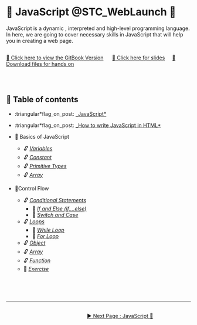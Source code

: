 # :trumpet: JavaScript @STC_WebLaunch :trumpet:

JavaScript is a dynamic , interpreted and high-level programming language. In here, we are going to cover necessary skills in JavaScript that will help you in creating a web page.
<br>

##

[:pushpin: Click here to view the GitBook Version](https://cheongyien.gitbook.io/javascript/) &nbsp;&nbsp;&nbsp;&nbsp;
[:pushpin: Click here for slides](https://slides.com/cheongyien/javascript_stc)&nbsp;&nbsp;&nbsp;&nbsp;
<a href="hands_on" download> :pushpin: Download files for hands on</a>

<!-- [:pushpin: Download files for hands on](<a href="hands_on" donwload></a>) -->

##

<br>

## :memo: Table of contents

- :triangular*flag_on_post: [\_JavaScript*](javascript.md)
- :triangular*flag_on_post: [\_How to write JavaScript in HTML*](how-to-write-javascript-in-html.md)
- :triangular_flag_on_post: Basics of JavaScript

  - :unlock: [_Variables_](basics-of-javascript/variables.md)
  - :unlock: [_Constant_](basics-of-javascript/constant.md)
  - :unlock: [_Primitive Types_](basics-of-javascript/primitive-types.md)
  - :unlock: [_Array_](basics-of-javascript/array.md)

- :triangular_flag_on_post:Control Flow

  - :unlock: [_Conditional Statements_](control-flow/conditional-statements/README.md)
    - :key: [_If and Else \(if....else\)_](control-flow/conditional-statements/if-and-else-if....else.md)
    - :key: [_Switch and Case_](control-flow/conditional-statements/switch-and-case.md)
  - :unlock: [_Loops_](control-flow/loops/README.md)
    - :key: [_While Loop_](control-flow/loops/while-loop.md)
    - :key: [_For Loop_](control-flow/loops/for-loop.md)
  - :unlock: [_Object_](control-flow/object.md)
  - :unlock: [_Array_](control-flow/array.md)
  - :unlock: [_Function_](control-flow/function.md)
  - :dart: [_Exercise_](control-flow/exercise.md)

<br><br><br>

<hr>

&nbsp;&nbsp;&nbsp;&nbsp;&nbsp;&nbsp;&nbsp;&nbsp;&nbsp;&nbsp;&nbsp;&nbsp;&nbsp;&nbsp;&nbsp;&nbsp;&nbsp;&nbsp;&nbsp;&nbsp;&nbsp;&nbsp;&nbsp;&nbsp;&nbsp;&nbsp;&nbsp;&nbsp;&nbsp;&nbsp;&nbsp;&nbsp;&nbsp;&nbsp;&nbsp;&nbsp;&nbsp;&nbsp;&nbsp;&nbsp;&nbsp;&nbsp;&nbsp;&nbsp;&nbsp;&nbsp;&nbsp;&nbsp;&nbsp;&nbsp;&nbsp;&nbsp;&nbsp;&nbsp;&nbsp;&nbsp;&nbsp;&nbsp;&nbsp;&nbsp;&nbsp;&nbsp;&nbsp;&nbsp;&nbsp;&nbsp;&nbsp;&nbsp;&nbsp;&nbsp;&nbsp;&nbsp;&nbsp;&nbsp;&nbsp;&nbsp;&nbsp;&nbsp;&nbsp;&nbsp;&nbsp;&nbsp;&nbsp;&nbsp;&nbsp;&nbsp;&nbsp;&nbsp;&nbsp;&nbsp;&nbsp;&nbsp;&nbsp;&nbsp;&nbsp;&nbsp;&nbsp;&nbsp;&nbsp;&nbsp;&nbsp;&nbsp;&nbsp;&nbsp;&nbsp;&nbsp;&nbsp;&nbsp;&nbsp;&nbsp;&nbsp;&nbsp;&nbsp;&nbsp;&nbsp;&nbsp;&nbsp;&nbsp;&nbsp;&nbsp;&nbsp;&nbsp;&nbsp;&nbsp;&nbsp;&nbsp;&nbsp;&nbsp;&nbsp;&nbsp;&nbsp;&nbsp;&nbsp;&nbsp;&nbsp;&nbsp;&nbsp;&nbsp;&nbsp;&nbsp;&nbsp;&nbsp;&nbsp;&nbsp;&nbsp;&nbsp;&nbsp;&nbsp;&nbsp;&nbsp;&nbsp;&nbsp;&nbsp;&nbsp;&nbsp;&nbsp;&nbsp;&nbsp;&nbsp;&nbsp;&nbsp;&nbsp;&nbsp;&nbsp;&nbsp;&nbsp;&nbsp;&nbsp;&nbsp;&nbsp;&nbsp;&nbsp;&nbsp;&nbsp;&nbsp;&nbsp;&nbsp;&nbsp;&nbsp;&nbsp;&nbsp;&nbsp;&nbsp; [ :arrow_forward: Next Page : JavaScript :triangular_flag_on_post: ](javascript.md)
